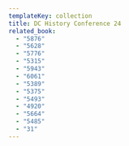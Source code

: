 ```yaml
---
templateKey: collection
title: DC History Conference 24
related_book:
  - "5876"
  - "5628"
  - "5776"
  - "5315"
  - "5943"
  - "6061"
  - "5389"
  - "5375"
  - "5493"
  - "4920"
  - "5664"
  - "5485"
  - "31"
---
```

